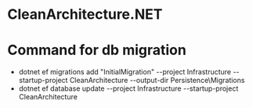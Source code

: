 ﻿# CleanArchitecture.NET

# Command for db migration
- dotnet ef migrations add "InitialMigration" --project Infrastructure --startup-project CleanArchitecture --output-dir Persistence\Migrations
- dotnet ef database update --project Infrastructure --startup-project CleanArchitecture
